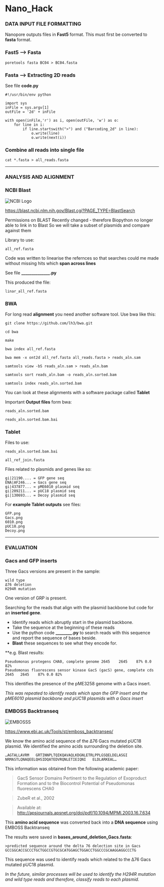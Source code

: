 # Nano_Hack

### DATA INPUT FILE FORMATTING

Nanopore outputs files in **Fast5** format. This must first be converted to **fasta** format.

### Fast5 --> Fasta 

	poretools fasta BC04 > BC04.fasta

### Fasta --> Extracting 2D reads

See file **code.py**

    #!/usr/bin/env python

    import sys
    inFile = sys.argv[1]
    outFile = '2d' + inFile

    with open(inFile,'r') as i, open(outFile, 'w') as o:
    	for line in i:
	    	if line.startswith(">") and ("Barcoding_2d" in line):
		    	o.write(line)
		    	o.write(next(i))

### Combine all reads into single file

	cat *.fasta > all_reads.fasta
	
------------------------------------------------------------------------------------------------------------------

### ANALYSIS AND ALIGNMENT 

### NCBI Blast
![NCBI Logo](https://blast.ncbi.nlm.nih.gov/images/nucleutide-blast-cover.png)

https://blast.ncbi.nlm.nih.gov/Blast.cgi?PAGE_TYPE=BlastSearch

Permissions on BLAST Recently changed - therefore Biopython no longer able to link in to Blast
So we will take a subset of plasmids and compare against them 

Library to use:

	all_ref.fasta

Code was written to linearise the refernces so that searches could me made without missing hits which **span across lines**

See file **______________.py**

This produced the file:
	
	linar_all_ref.fasta

### BWA

For long read **alignment** you need another software tool. Use bwa like this:

    git clone https://github.com/lh3/bwa.git

    cd bwa

    make

    bwa index all_ref.fasta

    bwa mem -x ont2d all_ref.fasta all_reads.fasta > reads_aln.sam

    samtools view -bS reads_aln.sam > reads_aln.bam

    samtools sort reads_aln.bam -o reads_aln.sorted.bam
    
    samtools index reads_aln.sorted.bam

  You can look at these alignments with a software package called **Tablet**

Important **Output files** form bwa:
	
	reads_aln.sorted.bam
	
	reads_aln.sorted.bam.bai


### Tablet

Files to use:

	reads_aln.sorted.bam.bai
	
	all_ref_join.fasta

Files related to plasmids and genes like so:

	gi|21190.... = GFP gene seq
	ENA|AF246... = Gacs gene seq
	gi|437877... = pME6010 plasmid seq
	gi|209211... = pUC18 plasmid seq
	gi|130693... = Decoy plasmid seq
	
For **example Tablet outputs** see files:

	GFP.png
	Gacs.png
	6010.png
	pUC18.png
	Decoy.png
	
------------------------------------------------------------------------------------------------------------------

### EVALUATION 

### Gacs and GFP inserts

Three Gacs versions are present in the sample:
	
	wild type
	Δ76 deletion
	H294R mutation
	
One version of GRP is present.
	
Searching for the reads that align with the plasmid backbone but code for an **inserted gene**.

- Identify reads which abruptly start in the plasmid backbone.
- Take the sequence at the beginning of these reads
- Use the python code **________.py** to search reads with this sequence and report the sequence of bases beside.
- **Blast** these sequences to see what they encode for.

**e.g. Blast results:

	Pseudomonas protegens CHA0, complete genome 2645    2645    87% 0.0 82% 
	Pseudomonas fluorescens sensor kinase GacS (gacS) gene, complete cds 2645   2645    87% 0.0 82% 
	
This identifies the presence of the pME3258 genome with a Gacs insert.

*This was repeated to identify reads which span the GFP insert and the pME6010 plasmid backbone and pUC18 plasmids with a Gacs insert*

### EMBOSS Backtranseq

![EMBOSSS](https://www.ebi.ac.uk/web_guidelines/images/logos/EMBL-EBI/EMBL_EBI_Logo_black.png)

https://www.ebi.ac.uk/Tools/st/emboss_backtranseq/

We know the amino acid sequence of the Δ76 Gacs mutated pUC18 plasmid.
We identified the amino acids surrounding the deletion site.

	…AGTALLAVRM   GRTINNPLTQIKQAVAQLKDGNLETRLPPLGSQELDELASGI
	NRMASTLQNAQEELQHSIDQATEDVRQNLETIEIQNI   ELDLARKEAL…
	
This information was obtained from the following academic paper:

> GacS Sensor Domains Pertinent to the Regulation of Exoproduct Formation and 
> to the Biocontrol Potential of Pseudomonas fluorescens CHA0
	
> ZubeR et al., 2002

> Available at: http://apsjournals.apsnet.org/doi/pdf/10.1094/MPMI.2003.16.7.634

This **amino acid sequence** was converted back into a **DNA sequence** using EMBOSS Backtranseq


The results were saved in **bases_around_deletion_Gacs.fasta**:

	>predicted sequence around the delta 76 delection site in Gacs
	GCCGGCACCGCCCTGCTGGCCGTGCGCATGGAGCTGGACCTGGCCCGCAAGGAGGCCCTG

This sequence was used to identify reads which related to the Δ76 Gacs mutated pUC18 plasmid.

*In the future, similar processes will be used to identify the H294R mutation and wild type reads and therefore, classify reads to each plasmid.*
